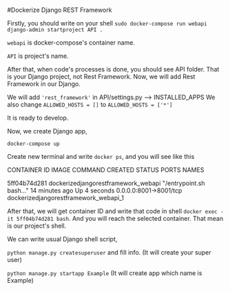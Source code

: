 #Dockerize Django REST Framework

Firstly, you should write on your shell `sudo docker-compose run webapi django-admin startproject API .
`

`webapi` is docker-compose's container name.

`API` is project's name.

After that, when code's processes is done, you should see API folder. That is your Django project, not Rest Framework. Now, we will add Rest Framework in our Django.

We will add `'rest_framework'` in API/settings.py --> INSTALLED_APPS
We also change `ALLOWED_HOSTS = []` to `ALLOWED_HOSTS = ['*']`

It is ready to develop.

Now, we create Django app,

`docker-compose up`

Create new terminal and write `docker ps`, and you will see like this

CONTAINER ID        IMAGE                                 COMMAND                  CREATED             STATUS                          PORTS                    NAMES


5ff04b74d281        dockerizedjangorestframework_webapi   "/entrypoint.sh bash…"   14 minutes ago      Up 4 seconds                    0.0.0.0:8001->8001/tcp   dockerizedjangorestframework_webapi_1


After that, we will get container ID and write that code in shell `docker exec -it 5ff04b74d281 bash`. And you will reach the selected container. That mean is our project's shell.

We can write usual Django shell script,

`python manage.py createsuperuser` and fill info. (It will create your super user)

`python manage.py startapp Example` (It will create app which name is Example)